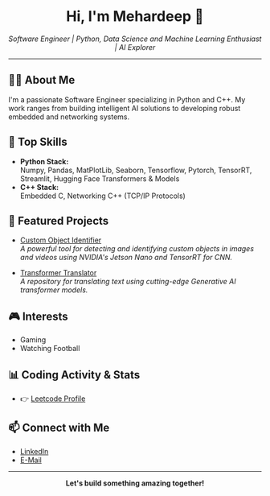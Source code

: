 <h1 align="center">Hi, I'm Mehardeep 👋</h1>
<p align="center">
  <em>Software Engineer | Python, Data Science and Machine Learning Enthusiast | AI Explorer</em>
</p>

---

## 🧑‍💻 About Me

I'm a passionate Software Engineer specializing in Python and C++. My work ranges from building intelligent AI solutions to developing robust embedded and networking systems.

## 🚀 Top Skills

- **Python Stack:**  
  Numpy, Pandas, MatPlotLib, Seaborn, Tensorflow, Pytorch, TensorRT, Streamlit, Hugging Face Transformers & Models
- **C++ Stack:**  
  Embedded C, Networking C++ (TCP/IP Protocols)

## 🌟 Featured Projects

- [Custom Object Identifier](https://github.com/Mehardeep79/custom-object-identifier)  
  *A powerful tool for detecting and identifying custom objects in images and videos using NVIDIA's Jetson Nano and TensorRT for CNN.*

- [Transformer Translator](https://github.com/Mehardeep79/transformer-translator)  
  *A repository for translating text using cutting-edge Generative AI transformer models.*

## 🎮 Interests

- Gaming
- Watching Football

## 📊 Coding Activity & Stats

- 👉 [Leetcode Profile](https://leetcode.com/Mehardeep7/)

## 📫 Connect with Me

- [LinkedIn](https://www.linkedin.com/in/mehardeep-singh-sandhu/)
- [E-Mail](sandhu.mehardeep792003@gmail.com)

---

<p align="center">
  <b>Let's build something amazing together!</b>
</p>

